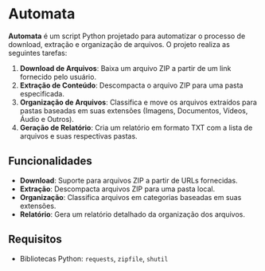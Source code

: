# Automata

**Automata** é um script Python projetado para automatizar o processo de download, extração e organização de arquivos. O projeto realiza as seguintes tarefas:

1. **Download de Arquivos**: Baixa um arquivo ZIP a partir de um link fornecido pelo usuário.
2. **Extração de Conteúdo**: Descompacta o arquivo ZIP para uma pasta especificada.
3. **Organização de Arquivos**: Classifica e move os arquivos extraídos para pastas baseadas em suas extensões (Imagens, Documentos, Vídeos, Áudio e Outros).
4. **Geração de Relatório**: Cria um relatório em formato TXT com a lista de arquivos e suas respectivas pastas.

## Funcionalidades

- **Download**: Suporte para arquivos ZIP a partir de URLs fornecidas.
- **Extração**: Descompacta arquivos ZIP para uma pasta local.
- **Organização**: Classifica arquivos em categorias baseadas em suas extensões.
- **Relatório**: Gera um relatório detalhado da organização dos arquivos.

## Requisitos

- Bibliotecas Python: `requests`, `zipfile`, `shutil`
